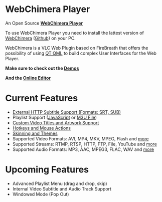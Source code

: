 WebChimera Player
==============

An Open Source <b><a href="https://www.webchimera.org/" target="_blank">WebChimera Player</a></b>

To use WebChimera Player you need to install the lattest version of <a href="http://sourceforge.net/projects/webchimera/" target="_blank">WebChimera</a> (<a href="https://github.com/RSATom/WebChimera" target="_blank">Github</a>) on your PC.

WebChimera is a VLC Web Plugin based on FireBreath that offers the possibility of using <a href="http://qt-project.org/" target="_blank">QT QML</a> to build complex User Interfaces for the Web Player.

<b>Make sure to check out the <a href="http://www.webchimera.org/demos/" target="_blank">Demos</a></b>

<b>And the <a href="http://editor.webchimera.org/default_skin" target="_blank">Online Editor</a></b>


Current Features
==============
- <a href="http://wiki.webchimera.org/index.php?title=.startSubtitle()" target="_blank">External HTTP Subtitle Support (Formats: SRT, SUB)</a>
- Playlist Support (<a href="http://wiki.webchimera.org/index.php?title=.addPlaylist()" target="_blank">JavaScript</a> or <a href="http://wiki.webchimera.org/index.php?title=.loadM3U()" target="_blank">M3U File</a>)
- <a href="http://wiki.webchimera.org/index.php?title=.addPlaylist()" target="_blank">Custom Video Titles and Artwork Support</a>
- <a href="http://wiki.webchimera.org/index.php?title=WebChimera_Player_Hotkeys" target="_blank">Hotkeys and Mouse Actions</a>
- <a href="http://wiki.webchimera.org/index.php?title=WebChimera_Player_Skinning" target="_blank">Skinning and Themes</a>
- Supported Video Formats: AVI, MP4, MKV, MPEG, Flash and <a href="http://www.videolan.org/vlc/features.php?cat=input" target="_blank">more</a>
- Supported Streams: RTMP, RTSP, HTTP, FTP, File, YouTube and <a href="http://www.videolan.org/vlc/features.php?cat=input" target="_blank">more</a>
- Supported Audio Formats: MP3, AAC, MPEG3, FLAC, WAV and <a href="http://www.videolan.org/vlc/features.php?cat=audio" target="_blank">more</a>


Upcoming Features
==============
- Advanced Playlist Menu (drag and drop, skip)
- Internal Video Subtitle and Audio Track Support
- Windowed Mode (Pop Out)
